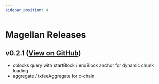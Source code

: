 ```yaml
---
sidebar_position: 4
---
```


# Magellan Releases

## v0.2.1 ([View on GitHub](https://github.com/chain4travel/magellan/releases/tag/v0.2.1))
* cblocks query with startBlock / endBlock anchor for dynamic chunk loading
* aggregate / txfeeAggregate for c-chain
